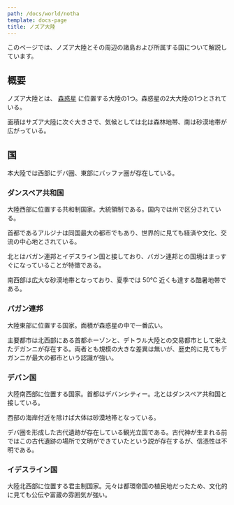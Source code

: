 ```yaml
---
path: /docs/world/notha
template: docs-page
title: ノズア大陸
---
```


このページでは、ノズア大陸とその周辺の諸島および所属する国について解説しています。

## 概要
ノズア大陸とは、 [森惑星](./forest_star) に位置する大陸の1つ。森惑星の2大大陸の1つとされている。

面積はサズア大陸に次ぐ大きさで、気候としては北は森林地帯、南は砂漠地帯が広がっている。

## 国
本大陸では西部にデバ圏、東部にバッファ圏が存在している。

### ダンスペア共和国
大陸西部に位置する共和制国家。大統領制である。国内では州で区分されている。

首都であるアルジナは同国最大の都市でもあり、世界的に見ても経済や文化、交流の中心地とされている。

北とはバガン連邦とイデスライン国と接しており、バガン連邦との国境はまっすぐになっていることが特徴である。

南西部は広大な砂漠地帯となっており、夏季では 50℃ 近くも達する酷暑地帯である。

### バガン連邦
大陸東部に位置する国家。面積が森惑星の中で一番広い。

主要都市は北西部にある首都ホーゾンと、デトラル大陸との交易都市として栄えたデガンニが存在する。両者とも規模の大きな差異は無いが、歴史的に見てもデガンニが最大の都市という認識が強い。

### デバン国
大陸南西部に位置する国家。首都はデバンシティー。北とはダンスペア共和国と接している。

西部の海岸付近を除けば大体は砂漠地帯となっている。

デバ圏を形成した古代遺跡が存在している観光立国である。古代神が生まれる前ではこの古代遺跡の場所で文明ができていたという説が存在するが、信憑性は不明である。

### イデスライン国
大陸北西部に位置する君主制国家。元々は都環帝国の植民地だったため、文化的に見ても公伝や富蔵の雰囲気が強い。
